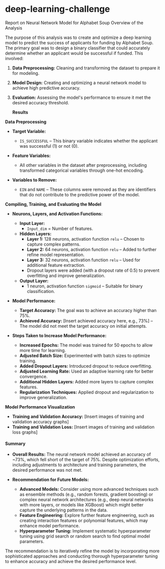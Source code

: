 # deep-learning-challenge

Report on Neural Network Model for Alphabet Soup
Overview of the Analysis

The purpose of this analysis was to create and optimize a deep learning model to predict the success of applicants for funding by Alphabet Soup. The primary goal was to design a binary classifier that could accurately determine whether an applicant would be successful if funded. This involved:

1. **Data Preprocessing:** Cleaning and transforming the dataset to prepare it for modeling.
2. **Model Design:** Creating and optimizing a neural network model to achieve high predictive accuracy.
3. **Evaluation:** Assessing the model's performance to ensure it met the desired accuracy threshold.

    **Results**

**Data Preprocessing**

- **Target Variable:**
  - `IS_SUCCESSFUL` – This binary variable indicates whether the applicant was successful (1) or not (0).

- **Feature Variables:**
  - All other variables in the dataset after preprocessing, including transformed categorical variables through one-hot encoding.

- **Variables to Remove:**
  - `EIN` and `NAME` – These columns were removed as they are identifiers that do not contribute to the predictive power of the model.

**Compiling, Training, and Evaluating the Model**

- **Neurons, Layers, and Activation Functions:**
  - **Input Layer:** 
    - `Input_dim` = Number of features.
  - **Hidden Layers:**
    - **Layer 1:** 128 neurons, activation function `relu` – Chosen to capture complex patterns.
    - **Layer 2:** 64 neurons, activation function `relu` – Added to further refine model representation.
    - **Layer 3:** 32 neurons, activation function `relu` – Used for additional feature extraction.
    - Dropout layers were added (with a dropout rate of 0.5) to prevent overfitting and improve generalization.
  - **Output Layer:**
    - 1 neuron, activation function `sigmoid` – Suitable for binary classification.

- **Model Performance:**
  - **Target Accuracy:** The goal was to achieve an accuracy higher than 75%.
  - **Achieved Accuracy:** [Insert achieved accuracy here, e.g., 73%] – The model did not meet the target accuracy on initial attempts.

- **Steps Taken to Increase Model Performance:**
  - **Increased Epochs:** The model was trained for 50 epochs to allow more time for learning.
  - **Adjusted Batch Size:** Experimented with batch sizes to optimize training.
  - **Added Dropout Layers:** Introduced dropout to reduce overfitting.
  - **Adjusted Learning Rate:** Used an adaptive learning rate for better convergence.
  - **Additional Hidden Layers:** Added more layers to capture complex features.
  - **Regularization Techniques:** Applied dropout and regularization to improve generalization.

**Model Performance Visualization**

- **Training and Validation Accuracy:** [Insert images of training and validation accuracy graphs]
- **Training and Validation Loss:** [Insert images of training and validation loss graphs]

#### Summary

- **Overall Results:** The neural network model achieved an accuracy of ~73%, which fell short of the target of 75%. Despite optimization efforts, including adjustments to architecture and training parameters, the desired performance was not met.

- **Recommendation for Future Models:**
  - **Advanced Models:** Consider using more advanced techniques such as ensemble methods (e.g., random forests, gradient boosting) or complex neural network architectures (e.g., deep neural networks with more layers, or models like XGBoost) which might better capture the underlying patterns in the data.
  - **Feature Engineering:** Explore further feature engineering, such as creating interaction features or polynomial features, which may enhance model performance.
  - **Hyperparameter Tuning:** Implement systematic hyperparameter tuning using grid search or random search to find optimal model parameters.

The recommendation is to iteratively refine the model by incorporating more sophisticated approaches and conducting thorough hyperparameter tuning to enhance accuracy and achieve the desired performance level.
